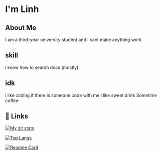 
# I'm Linh


## About Me
I am a third-year university student and i cant make anything work


## skill
i know how to search docs (mostly)

## idk
i like coding if there is someone code with me
i like sweet drink 
Sometime coffee


## 🔗 Links
[![My git stats](https://github-readme-stats.vercel.app/api?username=lynhmo&show_icons=true&theme=transparent)](https://github.com/lynhmo)

[![Top Langs](https://github-readme-stats.vercel.app/api/top-langs/?username=lynhmo)](https://github.com/lynhmo)

[![Readme Card](https://github-readme-stats.vercel.app/api/pin/?username=lynhmo&repo=meme?show_owner=true)](https://github.com/lynhmo/meme)
